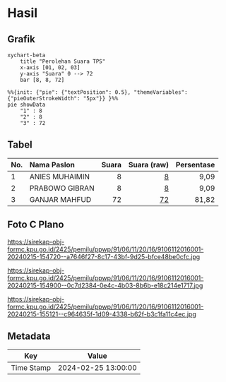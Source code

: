 # Hasil

## Grafik

```mermaid
xychart-beta
    title "Perolehan Suara TPS"
    x-axis [01, 02, 03]
    y-axis "Suara" 0 --> 72
    bar [8, 8, 72]
```

```mermaid
%%{init: {"pie": {"textPosition": 0.5}, "themeVariables": {"pieOuterStrokeWidth": "5px"}} }%%
pie showData
    "1" : 8
    "2" : 8
    "3" : 72
```

## Tabel

| No. | Nama Paslon    | Suara | Suara (raw) | Persentase |
|:--- |:-------------- | -----:| -----------:| ----------:|
| 1   | ANIES MUHAIMIN | 8     | [8][p-1]    | 9,09       |
| 2   | PRABOWO GIBRAN | 8     | [8][p-2]    | 9,09       |
| 3   | GANJAR MAHFUD  | 72    | [72][p-3]   | 81,82      |


[p-1]: https://github.com/gigit-pemilu/pemilu-2024-91-papua/blob/main/pilpres/hitung-suara/sub/91-papua/sub/06-biak-numfor/sub/11-yendidori/sub/2016-amyambenram/sub/001-tps/sub/paslon-1.txt
[p-2]: https://github.com/gigit-pemilu/pemilu-2024-91-papua/blob/main/pilpres/hitung-suara/sub/91-papua/sub/06-biak-numfor/sub/11-yendidori/sub/2016-amyambenram/sub/001-tps/sub/paslon-2.txt
[p-3]: https://github.com/gigit-pemilu/pemilu-2024-91-papua/blob/main/pilpres/hitung-suara/sub/91-papua/sub/06-biak-numfor/sub/11-yendidori/sub/2016-amyambenram/sub/001-tps/sub/paslon-3.txt

## Foto C Plano

https://sirekap-obj-formc.kpu.go.id/2425/pemilu/ppwp/91/06/11/20/16/9106112016001-20240215-154720--a7646f27-8c17-43bf-9d25-bfce48be0cfc.jpg

https://sirekap-obj-formc.kpu.go.id/2425/pemilu/ppwp/91/06/11/20/16/9106112016001-20240215-154900--0c7d2384-0e4c-4b03-8b6b-e18c214e1717.jpg

https://sirekap-obj-formc.kpu.go.id/2425/pemilu/ppwp/91/06/11/20/16/9106112016001-20240215-155121--c964635f-1d09-4338-b62f-b3c1fa11c4ec.jpg


## Metadata

| Key        | Value               |
| ---------- | ------------------- |
| Time Stamp | 2024-02-25 13:00:00 |



